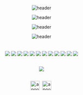 <div align="center">

 
 
#
![header](https://capsule-render.vercel.app/api?type=rect&color=_hexcode&height=90&fontColor=9ce941&text=Hi%20there!%20👋%20I'm%20Samuel&fontSize=40)
 
![header](https://capsule-render.vercel.app/api?type=rect&color=_hexcode&height=60&fontColor=9ce941&text=%20I’m%20passionate%20about%20learning%20new%20things.%20&fontSize=25)

![header](https://capsule-render.vercel.app/api?type=rect&color=_hexcode&height=60&fontColor=9ce941&text=%20I%20love%20Software%20and%20Personal%20development.%20&fontSize=25)

![header](https://capsule-render.vercel.app/api?type=rect&color=_hexcode&height=60&fontColor=9ce941&text=%20I’m%20currently%20learning%20Coding!%20&fontSize=25)
#

![](https://img.shields.io/badge/Tools-mySQL-informational?style=plastic&logo=mysql&logoColor=white&color=green)
![](https://img.shields.io/badge/Code-php-informational?style=plastic&logo=php&logoColor=yellow&color=green)
![](https://img.shields.io/badge/Code-Angular-informational?style=plastic&logo=angular&logoColor=yellow&color=green)
![](https://img.shields.io/badge/Editor-VS_Code-informational?style=plastic&logo=visual-studio-code&logoColor=yellow&color=green)
![](https://img.shields.io/badge/Code-node.js-informational?style=plastic&logo=node.js&logoColor=yellow&color=green)
![](https://img.shields.io/badge/Code-JavaScript-informational?style=plastic&logo=javascript&logoColor=yellow&color=green)
![](https://img.shields.io/badge/Tools-mongodb-informational?style=plastic&logo=mongodb&logoColor=yellow&color=green)
![](https://img.shields.io/badge/Code-React-informational?style=plastic&logo=react&logoColor=yellow&color=green)
![](https://img.shields.io/badge/Tools-Docker-informational?style=plastic&logo=docker&logoColor=yellow&color=green)
![](https://img.shields.io/badge/Code-html5-informational?style=plastic&logo=html5&logoColor=yellow&color=green)
![](https://img.shields.io/badge/Code-git-informational?style=plastic&logo=git&logoColor=yellow&color=green)
![](https://img.shields.io/badge/Code-css3-informational?style=plastic&logo=css3&logoColor=yellow&color=green)
 
  <br>
  <img src="https://i.ibb.co/SVNdKxt/white-rabbit-matrix.gif">
<br>
  <br>
 
 <a href="https://twitter.com/SG_359" target="blank"><img align="center" src="https://cdn.jsdelivr.net/npm/simple-icons@3.0.1/icons/twitter.svg" alt="apoorv__tyagi" height="30" width="30" /></a>&nbsp;
<a href="https://linkedin.com/in/samuel-garcía-716747224/" target="blank"><img align="center" src="https://cdn.jsdelivr.net/npm/simple-icons@3.0.1/icons/linkedin.svg" alt="apoorvtyagi" height="30" width="30" /></a>&nbsp;
<br>
 <br>
 
 
</div>
